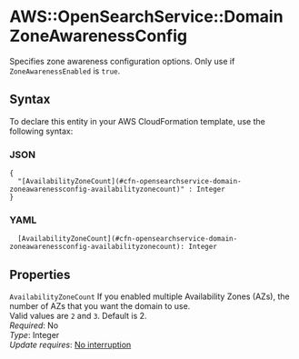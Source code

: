 # AWS::OpenSearchService::Domain ZoneAwarenessConfig<a name="aws-properties-opensearchservice-domain-zoneawarenessconfig"></a>

Specifies zone awareness configuration options\. Only use if `ZoneAwarenessEnabled` is `true`\.

## Syntax<a name="aws-properties-opensearchservice-domain-zoneawarenessconfig-syntax"></a>

To declare this entity in your AWS CloudFormation template, use the following syntax:

### JSON<a name="aws-properties-opensearchservice-domain-zoneawarenessconfig-syntax.json"></a>

```
{
  "[AvailabilityZoneCount](#cfn-opensearchservice-domain-zoneawarenessconfig-availabilityzonecount)" : Integer
}
```

### YAML<a name="aws-properties-opensearchservice-domain-zoneawarenessconfig-syntax.yaml"></a>

```
  [AvailabilityZoneCount](#cfn-opensearchservice-domain-zoneawarenessconfig-availabilityzonecount): Integer
```

## Properties<a name="aws-properties-opensearchservice-domain-zoneawarenessconfig-properties"></a>

`AvailabilityZoneCount`  <a name="cfn-opensearchservice-domain-zoneawarenessconfig-availabilityzonecount"></a>
If you enabled multiple Availability Zones \(AZs\), the number of AZs that you want the domain to use\.  
Valid values are `2` and `3`\. Default is 2\.  
*Required*: No  
*Type*: Integer  
*Update requires*: [No interruption](https://docs.aws.amazon.com/AWSCloudFormation/latest/UserGuide/using-cfn-updating-stacks-update-behaviors.html#update-no-interrupt)